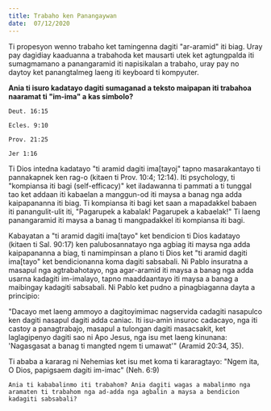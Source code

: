 ```yaml
---
title: Trabaho ken Panangaywan
date:  07/12/2020
---
```


Ti propesyon wenno trabaho ket tamingenna dagiti "ar-aramid" iti biag. Uray pay dagidiay kaaduanna a trabahoda ket mausarti utek ket agtungpalda iti sumagmamano a panangaramid iti napisikalan a trabaho, uray pay no daytoy ket panangtalmeg laeng iti keyboard ti kompyuter.

**Ania ti isuro kadatayo dagiti sumaganad a teksto maipapan iti trabahoa naaramat ti "im-ima" a kas simbolo?**

`Deut. 16:15`

`Ecles. 9:10`

`Prov. 21:25`

`Jer 1:16`

Ti Dios intedna kadatayo "ti aramid dagiti ima[tayoj" tapno masarakantayo ti pannakapnek ken rag-o (kitaen ti Prov. 10:4; 12:14). Iti psychology, ti "kompiansa iti bagi (self-efficacy)" ket iladawanna ti pammati a ti tunggal tao ket addaan iti kabaelan a manggun-od iti maysa a banag nga adda kaipapananna iti biag. Ti kompiansa iti bagi ket saan a mapadakkel babaen iti panangulit-ulit iti, "Pagarupek a kabalak! Pagarupek a kabaelak!" Ti laeng panangaramid iti maysa a banag ti mangpadakkel iti kompiansa iti bagi.

Kabayatan a "ti aramid dagiti ima[tayo" ket bendicion ti Dios kadatayo (kitaen ti Sal. 90:17) ken palubosannatayo nga agbiag iti maysa nga adda kaipapananna a biag, ti namimpinsan a plano ti Dios ket "ti aramid dagiti ima[tayo" ket bendicionanna koma dagiti sabsabali. Ni Pablo insuratna a masapul nga agtrabahotayo, nga agar-aramid iti maysa a banag nga adda usarna kadagiti im-imalayo, tapno maaddaantayo iti maysa a banag a maibingay kadagiti sabsabali. Ni Pablo ket pudno a pinagbiaganna dayta a principio:

"Dacayo met laeng ammoyo a dagitoyimimac nagservida cadagiti nasapulco ken dagiti nasapul dagiti adda caniac. Iti isu-amin insuroc cadacayo, nga iti castoy a panagtrabajo, masapul a tulongan dagiti masacsakit, ket laglagipenyo dagiti sao ni Apo Jesus, nga isu met laeng kinunana: 'Nagasgasat a banag ti mangted ngem ti umawat'" (Aramid 20:34, 35).

Ti ababa a kararag ni Nehemias ket isu met koma ti kararagtayo: "Ngem ita, O Dios, papigsaem dagiti im-imac" (Neh. 6:9)

`Ania ti kababalinmo iti trabahom? Ania dagiti wagas a mabalinmo nga aramaten ti trabahom nga ad-adda nga agbalin a maysa a bendicion kadagiti sabsabali?`